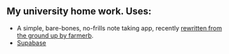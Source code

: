 ## My university home work. Uses:
* A simple, bare-bones, no-frills note taking app, recently [rewritten from the ground up by farmerb](https://github.com/farmerbb/Notepad/blob/master/README-NEW.md).
* [Supabase](https://supabase.com/)


